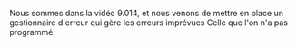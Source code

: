 Nous sommes dans la vidéo 9.014, et nous venons de mettre en place un gestionnaire d'erreur qui gère les erreurs imprévues
Celle que l'on n'a pas programmé.
